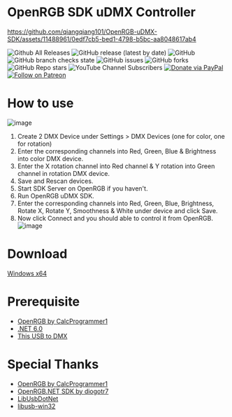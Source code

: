 # OpenRGB SDK uDMX Controller



https://github.com/qiangqiang101/OpenRGB-uDMX-SDK/assets/11488961/0edf7cb5-bed1-4798-b5bc-aa8048617ab4



![Github All Releases](https://img.shields.io/github/downloads/qiangqiang101/OpenRGB-uDMX-SDK/total.svg)
![GitHub release (latest by date)](https://img.shields.io/github/v/release/qiangqiang101/OpenRGB-uDMX-SDK)
![GitHub](https://img.shields.io/github/license/qiangqiang101/OpenRGB-uDMX-SDK)
![GitHub branch checks state](https://img.shields.io/github/checks-status/qiangqiang101/OpenRGB-uDMX-SDK/master)
![GitHub issues](https://img.shields.io/github/issues/qiangqiang101/OpenRGB-uDMX-SDK)
![GitHub forks](https://img.shields.io/github/forks/qiangqiang101/OpenRGB-uDMX-SDK?style=social)
![GitHub Repo stars](https://img.shields.io/github/stars/qiangqiang101/OpenRGB-uDMX-SDK?style=social)
![YouTube Channel Subscribers](https://img.shields.io/youtube/channel/subscribers/UCAZlasvEy1euunP1M7nwj5Q?style=social)
[![Donate via PayPal](https://img.shields.io/badge/Donate-Paypal-brightgreen)](https://paypal.me/imnotmental)
[![Follow on Patreon](https://img.shields.io/badge/Donate-Patreon-orange)](https://www.patreon.com/imnotmental)

# How to use
![image](https://github.com/qiangqiang101/OpenRGB-uDMX-SDK/assets/11488961/4f452e7e-516c-4cdf-a2bf-580b96d78f86)
1. Create 2 DMX Device under Settings > DMX Devices (one for color, one for rotation)
2. Enter the corresponding channels into Red, Green, Blue & Brightness into color DMX device.
3. Enter the X rotation channel into Red channel & Y rotation into Green channel in rotation DMX device.
4. Save and Rescan devices.
5. Start SDK Server on OpenRGB if you haven't.
6. Run OpenRGB uDMX SDK.
7. Enter the corresponding channels into Red, Green, Blue, Brightness, Rotate X, Rotate Y, Smoothness & White under device and click Save.
8. Now click Connect and you should able to control it from OpenRGB.
![image](https://github.com/qiangqiang101/OpenRGB-uDMX-SDK/assets/11488961/213c122a-2ff8-4ad0-8a32-df1465ce03ba)


# Download
[Windows x64](https://github.com/qiangqiang101/OpenRGB-uDMX-SDK/releases)

# Prerequisite
- [OpenRGB by CalcProgrammer1](https://gitlab.com/CalcProgrammer1/OpenRGB)
- [.NET 6.0](https://dotnet.microsoft.com/en-us/download/dotnet/6.0)
- [This USB to DMX](https://www.aliexpress.com/item/1005006257062027.html)

# Special Thanks
- [OpenRGB by CalcProgrammer1](https://gitlab.com/CalcProgrammer1/OpenRGB)
- [OpenRGB.NET SDK by diogotr7](https://github.com/diogotr7/OpenRGB.NET)
- [LibUsbDotNet](https://github.com/LibUsbDotNet/LibUsbDotNet)
- [libusb-win32](https://github.com/mcuee/libusb-win32)
  
